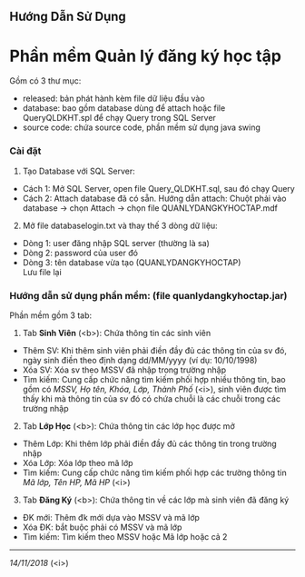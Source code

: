 ﻿## Hướng Dẫn Sử Dụng

# Phần mềm Quản lý đăng ký học tập

Gồm có 3 thư mục:  
- released: bản phát hành kèm file dữ liệu đầu vào  
- database: bao gồm database dùng để attach hoặc file QueryQLDKHT.spl để chạy Query trong SQL Server  
- source code: chứa source code, phần mềm sử dụng java swing

### Cài đặt  
1. Tạo Database với SQL Server:  
- Cách 1: Mở SQL Server, open file Query_QLDKHT.sql, sau đó chạy Query  
- Cách 2: Attach database đã có sẵn. Hướng dẫn attach: Chuột phải vào database -> chọn Attach -> chọn file QUANLYDANGKYHOCTAP.mdf  
2. Mở file databaselogin.txt và thay thế 3 dòng dữ liệu:  
- Dòng 1: user đăng nhập SQL server (thường là sa)  
- Dòng 2: password của user đó  
- Dòng 3: tên database vừa tạo (QUANLYDANGKYHOCTAP)  
Lưu file lại

### Hướng dẫn sử dụng phần mềm: (file quanlydangkyhoctap.jar)  

Phần mềm gồm 3 tab:  
1. Tab __Sinh Viên__ (&lt;b&gt;): Chứa thông tin các sinh viên  
- Thêm SV: Khi thêm sinh viên phải điền đầy đủ các thông tin của sv đó, ngày sinh điền theo định dạng dd/MM/yyyy (ví dụ: 10/10/1998)  
- Xóa SV: Xóa sv theo MSSV đã nhập trong trường nhập  
- Tìm kiếm: Cung cấp chức năng tìm kiếm phối hợp nhiều thông tin, bao gồm có _MSSV, Họ tên, Khóa, Lớp, Thành Phố_ (&lt;i&gt;), sinh viên được tìm thấy khi mà thông tin của sv đó có chứa chuỗi là các chuỗi trong các trường nhập  
2. Tab __Lớp Học__ (&lt;b&gt;): Chứa thông tin các lớp học được mở  
- Thêm Lớp: Khi thêm lớp phải điền đầy đủ các thông tin trong trường nhập  
- Xóa Lớp: Xóa lớp theo mã lớp  
- Tìm kiếm: Cung cấp chức năng tìm kiếm phối hợp các trường thông tin _Mã lớp, Tên HP, Mã HP_ (&lt;i&gt;)  
3. Tab __Đăng Ký__ (&lt;b&gt;): Chứa thông tin về các lớp mà sinh viên đã đăng ký  
- ĐK mới: Thêm đk mới dựa vào MSSV và mã lớp  
- Xóa ĐK: bắt buộc phải có MSSV và mã lớp  
- Tìm kiếm: Tìm kiếm theo MSSV hoặc Mã lớp hoặc cả 2  

***
_14/11/2018_ (&lt;i&gt;)
